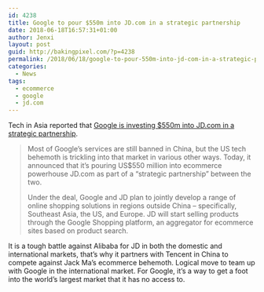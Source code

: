 ```yaml
---
id: 4238
title: Google to pour $550m into JD.com in a strategic partnership
date: 2018-06-18T16:57:31+01:00
author: Jenxi
layout: post
guid: http://bakingpixel.com/?p=4238
permalink: /2018/06/18/google-to-pour-550m-into-jd-com-in-a-strategic-partnership/
categories:
  - News
tags:
  - ecommerce
  - google
  - jd.com
---
```

Tech in Asia reported that [Google is investing $550m into JD.com in a strategic partnership](https://www.techinasia.com/google-strategic-investment-jd-com).

> Most of Google’s services are still banned in China, but the US tech behemoth is trickling into that market in various other ways. Today, it announced that it’s pouring US$550 million into ecommerce powerhouse JD.com as part of a “strategic partnership” between the two.
> 
> Under the deal, Google and JD plan to jointly develop a range of online shopping solutions in regions outside China – specifically, Southeast Asia, the US, and Europe. JD will start selling products through the Google Shopping platform, an aggregator for ecommerce sites based on product search. 

It is a tough battle against Alibaba for JD in both the domestic and international markets, that&#8217;s why it partners with Tencent in China to compete against Jack Ma&#8217;s ecommerce behemoth. Logical move to team up with Google in the international market. For Google, it&#8217;s a way to get a foot into the world&#8217;s largest market that it has no access to.